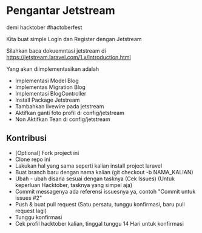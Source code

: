 # Pengantar Jetstream

demi hacktober #hactoberfest

Kita buat simple Login dan Register dengan Jetstream

Silahkan baca dokuemntasi jetstream di https://jetstream.laravel.com/1.x/introduction.html

Yang akan diimplementasikan adalah
- Implementasi Model Blog
- Implementas Migration Blog
- Implementasi BlogController
- Install Package Jetstream
- Tambahkan livewire pada jetstream
- Aktifkan ganti foto profil di config/jetstream
- Non Aktifkan Tean di config/jetstream

## Kontribusi

- [Optional] Fork project ini
- Clone repo ini
- Lakukan hal yang sama seperti kalian install project laravel
- Buat branch baru dengan nama kalian (git checkout -b NAMA_KALIAN)
- Ubah - ubah disana sesuai dengan tasknya (Cek Issues) (Untuk keperluan Hacktober, tasknya yang simpel aja)
- Commit messagenya ada referensi issuesnya ya, contoh "Commit untuk issues #2"
- Push & buat pull request (Satu persatu, tunggu konfirmasi, baru pull request lagi)
- Tunggu konfirmasi
- Cek profil hacktober kalian, tinggal tunggu 14 Hari untuk konfirmasi
 